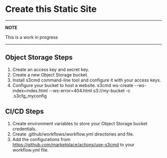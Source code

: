 # Create this Static Site

---
**NOTE**

This is a work in progress

---

## Object Storage Steps

1. Create an access key and secret key.
1. Create a new Object Storage bucket.
1. Install s3cmd command-line tool and configure it with your access keys.
1. Configure your bucket to host a website.
    s3cmd ws-create --ws-index=index.html --ws-error=404.html s3://my-bucket -c .s3cfg_myconfig

## CI/CD Steps

1. Create environment variables to store your Object Storage bucket credentials.
1. Create .github/workflows/workflow.yml directories and file.
1. Add the configurations from https://github.com/marketplace/actions/use-s3cmd to your workflow.yml file.